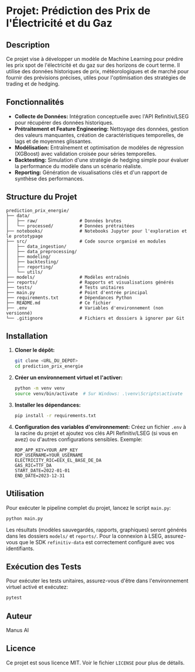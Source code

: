 # Projet: Prédiction des Prix de l'Électricité et du Gaz

## Description

Ce projet vise à développer un modèle de Machine Learning pour prédire les prix spot de l'électricité et du gaz sur des horizons de court terme. Il utilise des données historiques de prix, météorologiques et de marché pour fournir des prévisions précises, utiles pour l'optimisation des stratégies de trading et de hedging.

## Fonctionnalités

- **Collecte de Données:** Intégration conceptuelle avec l'API Refinitiv/LSEG pour récupérer des données historiques.
- **Prétraitement et Feature Engineering:** Nettoyage des données, gestion des valeurs manquantes, création de caractéristiques temporelles, de lags et de moyennes glissantes.
- **Modélisation:** Entraînement et optimisation de modèles de régression (XGBoost) avec validation croisée pour séries temporelles.
- **Backtesting:** Simulation d'une stratégie de hedging simple pour évaluer la performance du modèle dans un scénario réaliste.
- **Reporting:** Génération de visualisations clés et d'un rapport de synthèse des performances.

## Structure du Projet

```
prediction_prix_energie/
├── data/
│   ├── raw/                # Données brutes
│   └── processed/          # Données prétraitées
├── notebooks/              # Notebooks Jupyter pour l'exploration et le prototypage
├── src/                    # Code source organisé en modules
│   ├── data_ingestion/
│   ├── data_preprocessing/
│   ├── modeling/
│   ├── backtesting/
│   ├── reporting/
│   └── utils/
├── models/                 # Modèles entraînés
├── reports/                # Rapports et visualisations générés
├── tests/                  # Tests unitaires
├── main.py                 # Point d'entrée principal
├── requirements.txt        # Dépendances Python
├── README.md               # Ce fichier
├── .env                    # Variables d'environnement (non versionné)
└── .gitignore              # Fichiers et dossiers à ignorer par Git
```

## Installation

1.  **Cloner le dépôt:**
    ```bash
    git clone <URL_DU_DEPOT>
    cd prediction_prix_energie
    ```

2.  **Créer un environnement virtuel et l'activer:**
    ```bash
    python -m venv venv
    source venv/bin/activate  # Sur Windows: .\venv\Scripts\activate
    ```

3.  **Installer les dépendances:**
    ```bash
    pip install -r requirements.txt
    ```

4.  **Configuration des variables d'environnement:**
    Créez un fichier `.env` à la racine du projet et ajoutez vos clés API Refinitiv/LSEG (si vous en avez) ou d'autres configurations sensibles. Exemple:
    ```
    RDP_APP_KEY=YOUR_APP_KEY
    RDP_USERNAME=YOUR_USERNAME
    ELECTRICITY_RIC=EEX_EL_BASE_DE_DA
    GAS_RIC=TTF_DA
    START_DATE=2022-01-01
    END_DATE=2023-12-31
    ```

## Utilisation

Pour exécuter le pipeline complet du projet, lancez le script `main.py`:

```bash
python main.py
```

Les résultats (modèles sauvegardés, rapports, graphiques) seront générés dans les dossiers `models/` et `reports/`. Pour la connexion à LSEG, assurez-vous que le SDK `refinitiv-data` est correctement configuré avec vos identifiants.

## Exécution des Tests

Pour exécuter les tests unitaires, assurez-vous d'être dans l'environnement virtuel activé et exécutez:

```bash
pytest
```

## Auteur

Manus AI

## Licence

Ce projet est sous licence MIT. Voir le fichier `LICENSE` pour plus de détails.


